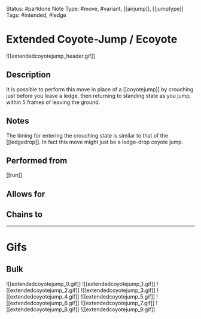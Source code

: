 Status: #partdone
Note Type: #move, #variant, [[airjump]], [[jumptype]]
Tags: #intended, #ledge 

# Extended Coyote-Jump / Ecoyote
![[extendedcoyotejump_header.gif]]
## Description
It is possible to perform this move in place of a [[coyotejump]] by crouching just before you leave a ledge, then returning to standing state as you jump, within 5 frames of leaving the ground.

## Notes
The timing for entering the crouching state is similar to that of the [[ledgedrop]]. In fact this move might just be a ledge-drop coyote jump.

## Performed from
[[run]]

## Allows for


## Chains to


___
# Gifs
## Bulk
![[extendedcoyotejump_0.gif]]
![[extendedcoyotejump_1.gif]]
![[extendedcoyotejump_2.gif]]
![[extendedcoyotejump_3.gif]]
![[extendedcoyotejump_4.gif]]
![[extendedcoyotejump_5.gif]]
![[extendedcoyotejump_6.gif]]
![[extendedcoyotejump_7.gif]]
![[extendedcoyotejump_8.gif]]
![[extendedcoyotejump_9.gif]]